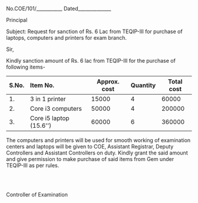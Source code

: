 No.COE/101/___________    Dated______________

Principal

Subject: Request for sanction of Rs. 6 Lac from TEQIP-III for purchase of laptops, computers and printers for exam branch.

Sir,

Kindly sanction amount of Rs. 6 lac from TEQIP-III for the purchase of following items-

| S.No. | Item No.                | Approx. cost | Quantity | Total cost |
|:----- |:----------------------- | ------------ | -------- | ---------- |
| 1.    | 3 in 1 printer          | 15000        | 4        | 60000      |
| 2.    | Core i3 computers       | 50000        | 4        | 200000     |
| 3.    | Core i5 laptop (15.6'') | 60000        | 6        | 360000     |

The computers and printers will be used for smooth working of examination centers and laptops will be given to COE, Assistant Registrar, Deputy Controllers and Assistant Controllers on duty. Kindly grant the said amount and give permission to make purchase of said items from Gem under TEQIP-III as per rules.

</BR>
</BR>


Controller of Examination
